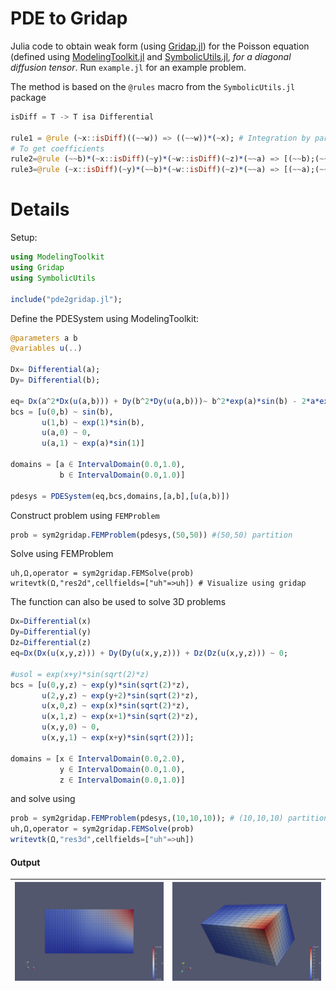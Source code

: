 PDE to Gridap
======

Julia code to obtain weak form (using [Gridap.jl](https://github.com/gridap)) for the Poisson equation (defined using [ModelingToolkit.jl](https://github.com/SciML/ModelingToolkit.jl) and [SymbolicUtils.jl](https://github.com/JuliaSymbolics/SymbolicUtils.jl), *for a diagonal diffusion tensor*. Run `example.jl` for an example problem.

The method is based on the `@rules` macro from the `SymbolicUtils.jl` package


```Julia
isDiff = T -> T isa Differential

rule1 = @rule (~x::isDiff)((~~w)) => ((~~w))*(~x); # Integration by parts @rule
# To get coefficients
rule2=@rule (~~b)*(~x::isDiff)(~y)*(~w::isDiff)(~z)*(~~a) => [(~~b);(~~a)]
rule3=@rule (~x::isDiff)(~y)*(~~b)*(~w::isDiff)(~z)*(~~a) => [(~~a);(~~b)]
```

# Details
Setup:

``` julia
using ModelingToolkit
using Gridap
using SymbolicUtils

include("pde2gridap.jl");
```

Define the PDESystem using ModelingToolkit:

``` julia
@parameters a b  
@variables u(..)

Dx= Differential(a);  
Dy= Differential(b);

eq= Dx(a^2*Dx(u(a,b))) + Dy(b^2*Dy(u(a,b)))~ b^2*exp(a)*sin(b) - 2*a*exp(a)*sin(b) - a^2*exp(a)*sin(b) - 2*b*exp(a)*cos(b)
bcs = [u(0,b) ~ sin(b),
       u(1,b) ~ exp(1)*sin(b),
       u(a,0) ~ 0,
       u(a,1) ~ exp(a)*sin(1)]

domains = [a ∈ IntervalDomain(0.0,1.0),
           b ∈ IntervalDomain(0.0,1.0)]

pdesys = PDESystem(eq,bcs,domains,[a,b],[u(a,b)])

```

Construct problem using `FEMProblem`
``` julia
prob = sym2gridap.FEMProblem(pdesys,(50,50)) #(50,50) partition
```

Solve using FEMProblem
```
uh,Ω,operator = sym2gridap.FEMSolve(prob)
writevtk(Ω,"res2d",cellfields=["uh"=>uh]) # Visualize using gridap
```

The function can also be used to solve 3D problems

``` Julia
Dx=Differential(x)
Dy=Differential(y)
Dz=Differential(z)
eq=Dx(Dx(u(x,y,z))) + Dy(Dy(u(x,y,z))) + Dz(Dz(u(x,y,z))) ~ 0;

#usol = exp(x+y)*sin(sqrt(2)*z)
bcs = [u(0,y,z) ~ exp(y)*sin(sqrt(2)*z),
       u(2,y,z) ~ exp(y+2)*sin(sqrt(2)*z),
       u(x,0,z) ~ exp(x)*sin(sqrt(2)*z),
       u(x,1,z) ~ exp(x+1)*sin(sqrt(2)*z),
       u(x,y,0) ~ 0,
       u(x,y,1) ~ exp(x+y)*sin(sqrt(2))];

domains = [x ∈ IntervalDomain(0.0,2.0),
           y ∈ IntervalDomain(0.0,1.0),
           z ∈ IntervalDomain(0.0,1.0)]
```

and solve using

``` Julia
prob = sym2gridap.FEMProblem(pdesys,(10,10,10)); # (10,10,10) partition
uh,Ω,operator = sym2gridap.FEMSolve(prob)
writevtk(Ω,"res3d",cellfields=["uh"=>uh])
```

#### Output

![2d](2d.png) | ![3d](3d.png)
-- | --
